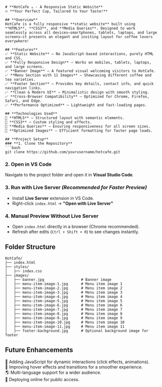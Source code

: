 ```
# **HotCafe ☕ - A Responsive Static Website**  
🔥 **Your Perfect Cup, Tailored to Your Taste!**  

## **Overview**  
HotCafe is a fully responsive **static website** built using **HTML5**, **CSS3**, and **Media Queries**. Designed to work seamlessly across all devices—smartphones, tablets, laptops, and large screens—it presents an elegant and inviting layout for coffee lovers everywhere!  

## **Features**  
✅ **Static Website** – No JavaScript-based interactions, purely HTML and CSS.  
✅ **Fully Responsive Design** – Works on mobiles, tablets, laptops, and large screens.  
✅ **Banner Image** – A featured visual welcoming visitors to HotCafe.  
✅ **Menu Section with 11 Images** – Showcasing different coffee and tea varieties.  
✅ **Footer Section** – Provides key details, contact info, and quick navigation links.  
✅ **Clean & Modern UI** – Minimalistic design with smooth styling.  
✅ **Cross-Browser Compatibility** – Optimized for Chrome, Firefox, Safari, and Edge.  
✅ **Performance Optimized** – Lightweight and fast-loading pages.  

## **Technologies Used**  
🔹 **HTML5** – Structured layout with semantic elements.  
🔹 **CSS3** – Custom styling and effects.  
🔹 **Media Queries** – Ensuring responsiveness for all screen sizes.  
🔹 **Optimized Images** – Efficient formatting for faster page loads.  

## **Project Setup**  
### **1. Clone the Repository**  
```bash
git clone https://github.com/yourusername/hotcafe.git
```

### **2. Open in VS Code**  
Navigate to the project folder and open it in **Visual Studio Code**.

### **3. Run with Live Server** *(Recommended for Faster Preview)*  
- Install **Live Server** extension in VS Code.  
- Right-click `index.html` → **"Open with Live Server"**  

### **4. Manual Preview Without Live Server**  
- Open `index.html` directly in a browser (Chrome recommended).  
- Refresh after edits (`Ctrl + Shift + R`) to see changes instantly.  

## **Folder Structure**  
```
HotCafe/
├── index.html
├── styles/
│   ├── index.css
├── images/
│   ├── banner.jpg                 # Banner image
│   ├── menu-item-image-1.jpg      # Menu item image 1
│   ├── menu-item-image-2.jpg      # Menu item image 2
│   ├── menu-item-image-3.jpg      # Menu item image 3
│   ├── menu-item-image-4.jpg      # Menu item image 4
│   ├── menu-item-image-5.jpg      # Menu item image 5
│   ├── menu-item-image-6.jpg      # Menu item image 6
│   ├── menu-item-image-7.jpg      # Menu item image 7
│   ├── menu-item-image-8.jpg      # Menu item image 8
│   ├── menu-item-image-9.jpg      # Menu item image 9
│   ├── menu-item-image-10.jpg     # Menu item image 10
│   ├── menu-item-image-11.jpg     # Menu item image 11
│   ├── footer-background.jpg      # Optional background image for footer
```

## **Future Enhancements**  
🚀 Adding JavaScript for dynamic interactions (click effects, animations).  
🎨 Improving hover effects and transitions for a smoother experience.  
🌎 Multi-language support for a wider audience.  
🚀 Deploying online for public access.  
```
